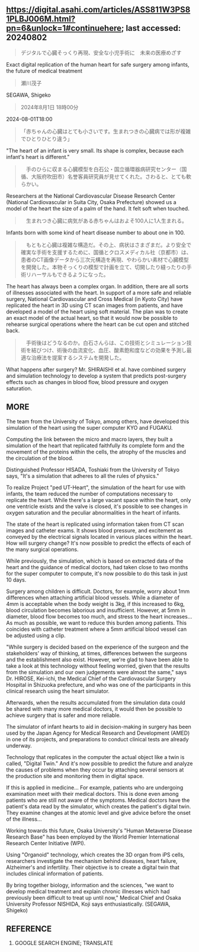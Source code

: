 ## https://digital.asahi.com/articles/ASS811W3PS81PLBJ006M.html?pn=6&unlock=1#continuehere; last accessed: 20240802

> デジタルで心臓そっくり再現、安全な小児手術に　未来の医療めざす

Exact digital replication of the human heart for safe surgery among infants, the future of medical treatment

> 瀬川茂子

SEGAWA, Shigeko

> 2024年8月1日 18時00分

2024-08-01T18:00

> 「赤ちゃんの心臓はとても小さいです。生まれつきの心臓病では形が複雑でひとりひとり違う」

"The heart of an infant is very small. Its shape is complex, because each infant's heart is different." 

>　手のひらに収まる心臓模型を白石公・国立循環器病研究センター（国循、大阪府吹田市）名誉客員研究員が見せてくれた。さわると、とても軟らかい。

Researchers at the National Cardiovascular Disease Research Center (National Cardiovascular in Suita City, Osaka Prefecture) showed us a model of the heart the size of a palm of the hand. It felt soft when touched.

>　生まれつき心臓に病気がある赤ちゃんはおよそ100人に1人生まれる。

Infants born with some kind of heart disease number to about one in 100.

>　もともと心臓は複雑な構造だ。その上、病状はさまざまだ。より安全で確実な手術を支援するために、国循とクロスメディカル社（京都市）は、患者のCT画像データから三次元構造を再現、やわらかい素材で心臓模型を開発した。本物そっくりの模型で計画を立て、切開したり縫ったりの手術リハーサルもできるようになった。

The heart has always been a complex organ. In addition, there are all sorts of illnesses associated with the heart. In support of a more safe and reliable surgery, National Cardiovascular and Cross Medical (in Kyoto City) have replicated the heart in 3D using CT scan images from patients, and have developed a model of the heart using soft material. The plan was to create an exact model of the actual heart, so that it would now be possible to rehearse surgical operations where the heart can be cut open and stitched back.

>　手術後はどうなるのか。白石さんらは、この技術とシミュレーション技術を結びつけ、術後の血流変化、血圧、酸素飽和度などの効果を予測し最適な治療法を提案するシステムを開発した。

What happens after surgery? Mr. SHIRAISHI et al. have combined surgery and simulation technology to develop a system that predicts post-surgery effects such as changes in blood flow, blood pressure and oxygen saturation. 

## MORE

The team from the University of Tokyo, among others, have developed this simulation of the heart using the super computer KYO and FUGAKU.

Computing the link between the micro and macro layers, they built a simulation of the heart that replicated faithfully its complete form and the movement of the proteins within the cells, the atrophy of the muscles and the circulation of the blood.

Distinguished Professor HISADA, Toshiaki from the University of Tokyo says, "It's a simulation that adheres to all the rules of physics."

To realize Project "ped UT-Heart", the simulation of the heart for use with infants, the team reduced the number of computations necessary to replicate the heart. While there's a large vacant space within the heart, only one ventricle exists and the valve is closed, it's possible to see changes in oxygen saturation and the peculiar abnormalities in the heart of infants.

The state of the heart is replicated using information taken from CT scan images and catheter exams. It shows blood pressure, and excitement as conveyed by the electrical signals located in various places within the heart. How will surgery change? It's now possible to predict the effects of each of the many surgical operations.

While previously, the simulation, which is based on extracted data of the heart and the guidance of medical doctors, had taken close to two months for the super computer to compute, it's now possible to do this task in just 10 days.

Surgery among children is difficult. Doctors, for example, worry about 1mm differences when attaching artificial blood vessels. While a diameter of 4mm is acceptable when the body weight is 3kg, if this increased to 6kg, blood circulation becomes laborious and insufficient. However, at 5mm in diameter, blood flow becomes too much, and stress to the heart increases... As much as possible, we want to reduce this burden among patients. This coincides with catheter treatment where a 5mm artificial blood vessel can be adjusted using a clip.

"While surgery is decided based on the experience of the surgeon and the stakeholders' way of thinking, at times, differences between the surgeons and the establishment also exist. However, we're glad to have been able to take a look at this technology without feeling worried, given that the results from the simulation and our own judgements were almost the same," says Dr. HIROSE, Kei-ichi, the Medical Chief of the Cardiovascular Surgery Hospital in Shizuoka prefecture, and who was one of the participants in this clinical research using the heart simulator.

Afterwards, when the results accumulated from the simulation data could be shared with many more medical doctors, it would then be possible to achieve surgery that is safer and more reliable.

The simulator of infant hearts to aid in decision-making in surgery has been used by the Japan Agency for Medical Research and Development (AMED) in one of its projects, and preparations to conduct clinical tests are already underway.

Technology that replicates in the computer the actual object like a twin is called, "Digital Twin." And it's now possible to predict the future and analyze the causes of problems when they occur by attaching several sensors at the production site and monitoring them in digital space.

If this is applied in medicine... For example, patients who are undergoing examination meet with their medical doctors. This is done even among patients who are still not aware of the symptoms. Medical doctors have the patient's data read by the simulator, which creates the patient's digital twin. They examine changes at the atomic level and give advice before the onset of the illness... 

Working towards this future, Osaka University's "Human Metaverse Disease Research Base" has been employed by the World Premier International Research Center Initiative (WPI).

Using "Organoid" technology, which creates the 3D organ from iPS cells, researchers investigate the mechanism behind diseases, heart failure, Alzheimer's and infertility. Their objective is to create a digital twin that includes clinical information of patients.

By bring together biology, information and the sciences, "we want to develop medical treatment and explain chronic illnesses which had previously been difficult to treat up until now," Medical Chief and Osaka University Professor NISHIDA, Koji says enthusiastically. (SEGAWA, Shigeko)

## REFERENCE

1) GOOGLE SEARCH ENGINE; TRANSLATE